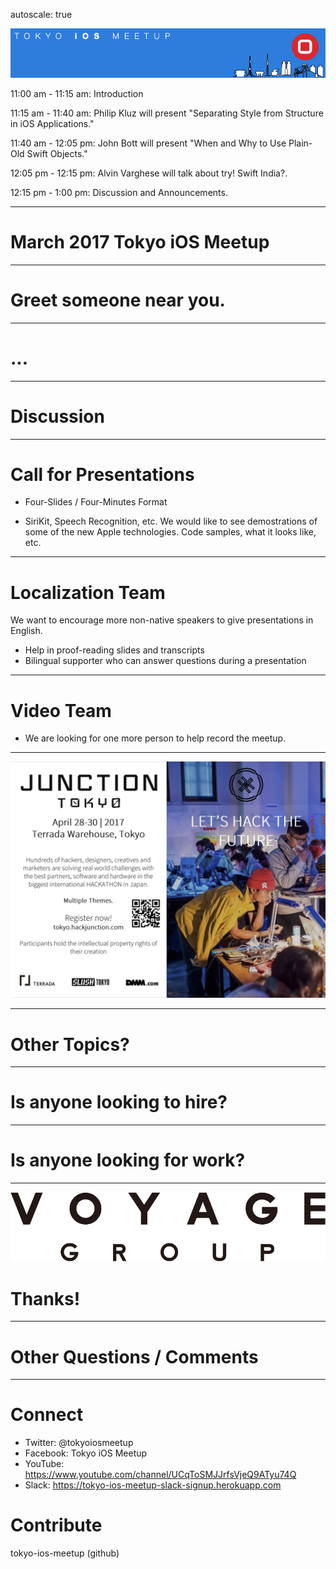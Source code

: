 autoscale: true

![inline](logo.png)

11:00 am - 11:15 am: Introduction 

11:15 am - 11:40 am: Philip Kluz will present "Separating Style from Structure in iOS Applications."

11:40 am - 12:05 pm: John Bott will present "When and Why to Use Plain-Old Swift Objects."

12:05 pm - 12:15 pm: Alvin Varghese will talk about try! Swift India?.

12:15 pm - 1:00 pm: Discussion and Announcements.

---

# March 2017 Tokyo iOS Meetup

---

# Greet someone near you.

---

# ...

---

# Discussion

---
# Call for Presentations

- Four-Slides / Four-Minutes Format

- SiriKit, Speech Recognition, etc.  We would like to see demostrations of some of the new Apple technologies.  Code samples, what it looks like, etc.

---

# Localization Team

We want to encourage more non-native speakers to give presentations in English.

- Help in proof-reading slides and transcripts
- Bilingual supporter who can answer questions during a presentation

---

# Video Team

- We are looking for one more person to help record the meetup.

---

![title](Junction-Tokyo-2017.jpg)

---

# Other Topics?

---

# Is anyone looking to hire?

---

# Is anyone looking for work?

---

![inline 100%](voyage-group-logo.png)

# Thanks!

---

# Other Questions / Comments

---

# Connect

- Twitter: @tokyoiosmeetup
- Facebook: Tokyo iOS Meetup
- YouTube: https://www.youtube.com/channel/UCqToSMJJrfsVjeQ9ATyu74Q
- Slack: https://tokyo-ios-meetup-slack-signup.herokuapp.com

# Contribute

tokyo-ios-meetup (github)